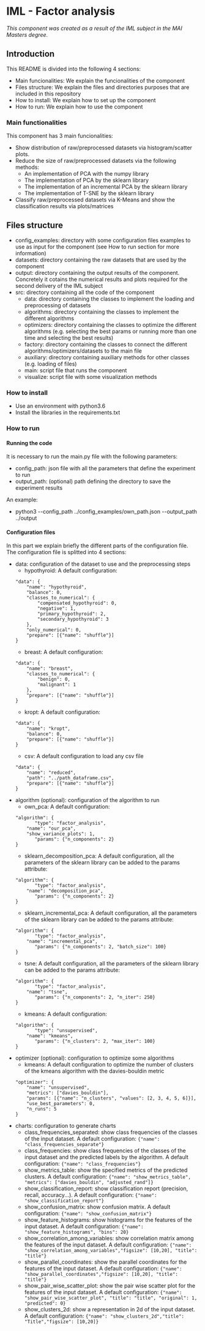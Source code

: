 # IML - Factor analysis

_This component was created as a result of the IML subject in the MAI Masters degree._

## Introduction

This README is divided into the following 4 sections:
- Main funcionalities: We explain the funcionalities of the component
- Files structure: We explain the files and directories purposes that are included in this repository
- How to install: We explain how to set up the component
- How to run: We explain how to use the component

### Main functionalities

This component has 3 main funcionalities:

- Show distribution of raw/preprocessed datasets via histogram/scatter plots.
- Reduce the size of raw/preprocessed datasets via the following methods:
    - An implementation of PCA with the numpy library
    - The implementation of PCA by the sklearn library
    - The implementation of an incremental PCA by the sklearn library
    - The implementation of T-SNE by the sklearn library
- Classify raw/preprocessed datasets via K-Means and show the classification results via plots/matrices

## Files structure

- config_examples: directory with some configuration files examples to use as input for the component (see How to run section for more information)
- datasets: directory containing the raw datasets that are used by the component
- output: directory containing the output results of the component. Concretely it cotains the numerical results and plots required for the second delivery of the IML subject
- src: directory containing all the code of the component
    - data: directory containing the classes to implement the loading and preprocessing of datasets
    - algorithms: directory containing the classes to implement the different algorithms
    - optimizers: directory containing the classes to optimize the different algorithms (e.g. selecting the best params or running more than one time and selecting the best results)
    - factory: directory containing the classes to connect the different algorithms/optimizers/datasets to the main file
    - auxiliary: directory containing auxiliary methods for other classes (e.g. loading of files)
    - main: script file that runs the component
    - visualize: script file with some visualization methods

### How to install

- Use an environment with python3.6
- Install the libraries in the requirements.txt

### How to run

#### Running the code

It is necessary to run the main.py file with the following parameters:
- config_path: json file with all the parameters that define the experiment to run
- output_path: (optional) path defining the directory to save the experiment results

An example:
- python3 --config_path ../config_examples/own_path.json --output_path ../output

#### Configuration files

In this part we explain briefly the different parts of the configuration file. The configuration file is splitted into 4 sections:
- data: configuration of the dataset to use and the preprocessing steps
    - hypothyroid: A default configuration:
    ```
  "data": {
        "name": "hypothyroid",
        "balance": 0,
        "classes_to_numerical": {
            "compensated_hypothyroid": 0,
            "negative": 1,
            "primary_hypothyroid": 2,
            "secondary_hypothyroid": 3
        },
        "only_numerical": 0,
        "prepare": [{"name": "shuffle"}]
    }
  ```
    - breast: A default configuration:
    ```
  "data": {
        "name": "breast",
        "classes_to_numerical": {
            "benign": 0,
            "malignant": 1
        },
        "prepare": [{"name": "shuffle"}]
    }
  ```
    - kropt: A default configuration:
    ```
  "data": {
        "name": "kropt",
        "balance": 0,
        "prepare": [{"name": "shuffle"}]
    }
  ```
    - csv: A default configuration to load any csv file
    ```
  "data": {
        "name": "reduced",
        "path": "../path_dataframe.csv",
        "prepare": [{"name": "shuffle"}]
    }
  ```
- algorithm (optional): configuration of the algorithm to run
    - own_pca: A default configuration:
    ```
  "algorithm": {
	       "type": "factor_analysis",
        "name": "our_pca",
        "show_variance_plots": 1,
	       "params": {"n_components": 2}
    }
  ```
    - sklearn_decomposition_pca: A default configuration, all the parameters of the sklearn library can be added to the params attribute:
    ```
  "algorithm": {
	       "type": "factor_analysis",
        "name": "decomposition_pca",
	       "params": {"n_components": 2}
    }
  ```
    - sklearn_incremental_pca: A default configuration, all the parameters of the sklearn library can be added to the params attribute:
    ```
  "algorithm": {
	       "type": "factor_analysis",
        "name": "incremental_pca",
	       "params": {"n_components": 2, "batch_size": 100}
    }
  ```
    - tsne: A default configuration, all the parameters of the sklearn library can be added to the params attribute:
    ```
  "algorithm": {
	       "type": "factor_analysis",
        "name": "tsne",
	       "params": {"n_components": 2, "n_iter": 250}
    }
  ```
    - kmeans: A default configuration:
    ```
  "algorithm": {
	       "type": "unsupervised",
        "name": "kmeans",
	       "params": {"n_clusters": 2, "max_iter": 100}
    }
  ```
- optimizer (optional): configuration to optimize some algorithms
    - kmeans: A default configuration to optimize the number of clusters of the kmeans algorithm with the davies-bouldin metric
    ```
  "optimizer": {
        "name": "unsupervised",
        "metrics": ["davies_bouldin"],
        "params": [{"name": "n_clusters", "values": [2, 3, 4, 5, 6]}],
        "use_best_parameters": 0,
        "n_runs": 5
    }
  ```
- charts: configuration to generate charts
    - class_frequencies_separated: show class frequencies of the classes of the input dataset. A default configuration:
    `{"name": "class_frequencies_separate"}`
    - class_frequencies: show class frequencies of the classes of the input dataset and the predicted labels by the algorithm. A default configuration:
    `{"name": "class_frequencies"}`
    - show_metrics_table: show the specified metrics of the predicted clusters. A default configuration:
    `{"name": "show_metrics_table", "metrics": ["davies_bouldin", "adjusted_rand"]}`
    - show_classification_report: show classification report (precision, recall, accuracy...). A default configuration:
    `{"name": "show_classification_report"}`
    - show_confusion_matrix: show confusion matrix. A default configuration:
    `{"name": "show_confusion_matrix"}`
    - show_feature_histograms: show histograms for the features of the input dataset. A default configuration:
    `{"name": "show_feature_histograms", "bins": 20}`
    - show_correlation_among_variables: show correlation matrix among the features of the input dataset. A default configuration:
    `{"name": "show_correlation_among_variables","figsize": [10,20], "title": "title"}`
    - show_parallel_coordinates: show the parallel coordinates for the features of the input dataset. A default configuration:
    `{"name": "show_parallel_coordinates","figsize": [10,20], "title": "title"}`
    - show_pair_wise_scatter_plot: show the pair wise scatter plot for the features of the input dataset. A default configuration:
    `{"name": "show_pair_wise_scatter_plot", "title": "title", "original": 1, "predicted": 0}`
    - show_clusters_2d: show a representation in 2d of the input dataset. A default configuration:
    `{"name": "show_clusters_2d","title": "Title","figsize": [10,20]}`
